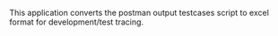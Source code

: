 This application converts the postman output testcases script to excel format for development/test tracing.
